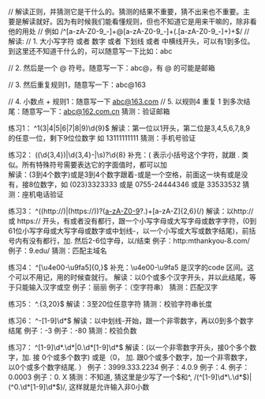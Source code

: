 // 解读正则，并猜测它是干什么的。猜测的结果不重要，猜不出来也不重要。主要是解读就好。因为有时候我们能看懂规则，但也不知道它是用来干嘛的，除非看他的用处
// 例如
/^[a-zA-Z0-9_-]+@[a-zA-Z0-9_-]+(\.[a-zA-Z0-9_-]+)+$/
// 解读:
// 1. 大小写字符 或者 数字 或者 下划线 或者 中横线开头，可以有1到多位。到这里还不知道干什么的，可以随意写一下比如：abc

// 2. 然后是一个 @ 符号。随意写一下：abc@，有 @ 的可能是邮箱

// 3. 然后重复规则1，随意写一下：abc@163

// 4. 小数点 + 规则1：随意写一下 abc@163.com
// 5. 以规则4 重复 1 到多次结尾：随意写一下：abc@162.com.cn
猜测：验证邮箱

练习1：
^1(3|4|5|6|7|8|9)\d{9}$
解读：第一位以1开头，第二位是3,4,5,6,7,8,9的任意一位，剩下9位位数字 如 13111111111
猜测：手机号验证

练习2：
(\(\d{3,4}\)|\d{3,4}-|\s)?\d{8}
补充：\( 表示小括号这个字符，就跟 \. 类似。所有特殊符号需要表达它的字面值时，都可以加 \
解读：(3到4个数字)或是3到4个数字跟着-或是一个空格，前面这一块有或是没有，接8位数字，如 (023)3323333 或是 0755-24444346 或是 33533532
猜测：座机电话验证

练习3：
^((http:\/\/)|(https:\/\/))?([a-zA-Z0-9]([a-zA-Z0-9\-]{0,61}[a-zA-Z0-9])?\.)+[a-zA-Z]{2,6}(\/)
解读：以http:// 或 https:// 开头，有或者没有都行，跟一个小写字母或大写字母或数字字符，(0到61位小写字母或大写字母或数字或中划线-，以一个小写或大写或数字结尾)，前括号内有没有都行，加. 然后2-6位字母，以/结束
例子：http:mthankyou-8.com/
例子：9.edu/
猜测：匹配主域名

练习4：
^[\u4e00-\u9fa5]{0,}$
补充：\u4e00-\u9fa5 是汉字的code 区间。这个可以不用记，用的时候查就行。
解读：以0个或多个汉字开头，并以此结尾，等于只能输入汉字或空
例子：丽丽
例子：（空字符串）
猜测：匹配汉字

练习5：
^.{3,20}$
解读：3至20位任意字符
猜测：校验字符串长度

练习6：
^-[1-9]\d*$
解读：以中划线-开始，跟一个非零数字，再以0到多个数字结尾
例子：-3
例子：-80
猜测：校验负数

练习7：
^[1-9]\d*\.\d*|0\.\d*[1-9]\d*$
解读：(以一个非零数字开头，接0个多个数字，加. 接 0个或多个数字) 或是（0， 加. 跟0个或多个数字，加一个非零数字， 以0个或多个数字结尾. ）
例子：3999.333.2234
例子：4.0.9
例子：4.
例子：0.0003
例子：0. X 
猜测：不知道, 猜这里是少写了一个$和^, /(^[1-9]\d*\.\d*$)|(^0\.\d*[1-9]\d*$)/, 这样就是允许输入非0小数